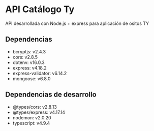 # API Catálogo Ty

API desarrollada con Node.js + express para aplicación de ositos TY

## Dependencias
* bcryptjs: v2.4.3
* cors: v2.8.5
* dotenv: v16.0.3
* express: v4.18.2
* express-validator: v6.14.2
* mongoose: v6.8.0

## Dependencias de desarrollo
* @types/cors: v2.8.13
* @types/express: v4.17.14
* nodemon: v2.0.20
* typescript: v4.9.4

